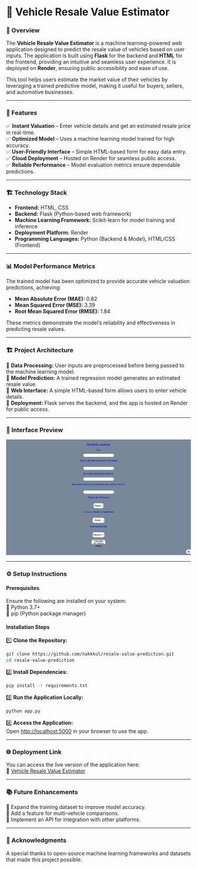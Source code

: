 # 🚗 Vehicle Resale Value Estimator 

### 📜 Overview  
The **Vehicle Resale Value Estimator** is a machine learning-powered web application designed to predict the resale value of vehicles based on user inputs. The application is built using **Flask** for the backend and **HTML** for the frontend, providing an intuitive and seamless user experience. It is deployed on **Render**, ensuring public accessibility and ease of use.  

This tool helps users estimate the market value of their vehicles by leveraging a trained predictive model, making it useful for buyers, sellers, and automotive businesses.  

---

### 🚀 Features  
✅ **Instant Valuation** – Enter vehicle details and get an estimated resale price in real-time.  
✅ **Optimized Model** – Uses a machine learning model trained for high accuracy.  
✅ **User-Friendly Interface** – Simple HTML-based form for easy data entry.  
✅ **Cloud Deployment** – Hosted on Render for seamless public access.  
✅ **Reliable Performance** – Model evaluation metrics ensure dependable predictions.  

---

### 🏗️ Technology Stack  
- **Frontend:** HTML, CSS  
- **Backend:** Flask (Python-based web framework)  
- **Machine Learning Framework:** Scikit-learn for model training and inference  
- **Deployment Platform:** Render  
- **Programming Languages:** Python (Backend & Model), HTML/CSS (Frontend)  

---

### 📊 Model Performance Metrics  
The trained model has been optimized to provide accurate vehicle valuation predictions, achieving:  

- **Mean Absolute Error (MAE):** 0.82  
- **Mean Squared Error (MSE):** 3.39  
- **Root Mean Squared Error (RMSE):** 1.84  

These metrics demonstrate the model’s reliability and effectiveness in predicting resale values.  

---

### 🏗️ Project Architecture  
📌 **Data Processing:** User inputs are preprocessed before being passed to the machine learning model.  
📌 **Model Prediction:** A trained regression model generates an estimated resale value.  
📌 **Web Interface:** A simple HTML-based form allows users to enter vehicle details.  
📌 **Deployment:** Flask serves the backend, and the app is hosted on Render for public access.  

---

### 📸 Interface Preview  
![App Interface](images/interface.png)  

---

### ⚙️ Setup Instructions  

#### **Prerequisites**  
Ensure the following are installed on your system:  
🔹 Python 3.7+  
🔹 pip (Python package manager)  

#### **Installation Steps**  

1️⃣ **Clone the Repository:**  
```bash
git clone https://github.com/nakkkul/resale-value-prediction.git
cd resale-value-prediction
```  

2️⃣ **Install Dependencies:**  
```bash
pip install -r requirements.txt
```  

3️⃣ **Run the Application Locally:**  
```bash
python app.py
```  

4️⃣ **Access the Application:**  
Open [http://localhost:5000](http://localhost:5000) in your browser to use the app.  

---

### 🌐 Deployment Link  
You can access the live version of the application here:  
🔗 [Vehicle Resale Value Estimator](https://resale-value-prediction.onrender.com)  

---

### 📚 Future Enhancements  
🔹 Expand the training dataset to improve model accuracy.  
🔹 Add a feature for multi-vehicle comparisons.  
🔹 Implement an API for integration with other platforms.  

---

### 🤝 Acknowledgments  
A special thanks to open-source machine learning frameworks and datasets that made this project possible.  
